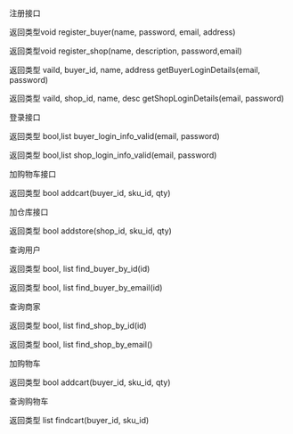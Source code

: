 注册接口

返回类型void register_buyer(name, password, email, address)

返回类型void register_shop(name, description, password,email)

返回类型 vaild, buyer_id, name, address getBuyerLoginDetails(email, password)

返回类型 vaild, shop_id, name, desc getShopLoginDetails(email, password)

登录接口

返回类型 bool,list buyer_login_info_valid(email, password)

返回类型 bool,list shop_login_info_valid(email, password)

加购物车接口

返回类型 bool addcart(buyer_id, sku_id, qty)

加仓库接口

返回类型 bool addstore(shop_id, sku_id, qty)

查询用户 

返回类型 bool, list find_buyer_by_id(id)

返回类型 bool, list find_buyer_by_email(id)

查询商家

返回类型 bool, list find_shop_by_id(id)

返回类型 bool, list find_shop_by_email()

加购物车

返回类型 bool addcart(buyer_id, sku_id, qty)

查询购物车

返回类型 list findcart(buyer_id, sku_id)

